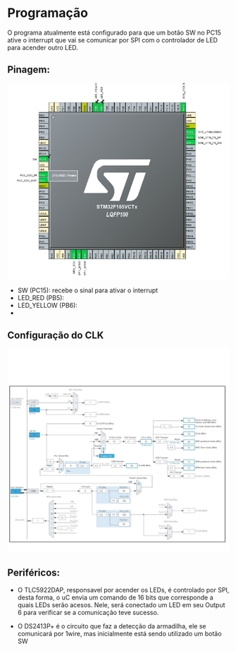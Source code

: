 # Programação
O programa atualmente está configurado para que um botão SW no PC15 ative o interrupt que vai se comunicar por SPI com o controlador de LED para acender outro LED.
## Pinagem:

![Pinagem](pinagem.png)

- SW (PC15): recebe o sinal para ativar o interrupt
- LED_RED (PB5):
- LED_YELLOW (PB6):
- 

## Configuração do CLK
![Clock](clk.png)

## Periféricos:

- O TLC5922DAP, responsavel por acender os LEDs, é controlado por SPI, desta forma, o uC envia um comando de 16 bits que corresponde a quais LEDs serão acesos. Nele, será conectado um LED em seu Output 6 para verificar se a comunicação teve sucesso.

- O DS2413P+ é o circuito que faz a detecção da armadilha, ele se comunicará por 1wire, mas inicialmente está sendo utilizado um botão SW